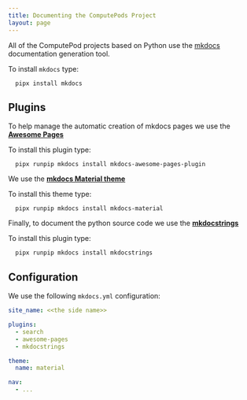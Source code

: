 ```yaml
---
title: Documenting the ComputePods Project
layout: page
---
```


All of the ComputePod projects based on Python use the [mkdocs]()
documentation generation tool.

To install `mkdocs` type:

```
  pipx install mkdocs
```

## Plugins

To help manage the automatic creation of mkdocs pages we use the **[Awesome
Pages](https://github.com/lukasgeiter/mkdocs-awesome-pages-plugin)**

To install this plugin type:

```
  pipx runpip mkdocs install mkdocs-awesome-pages-plugin
```

We use the **[mkdocs Material
theme](https://github.com/squidfunk/mkdocs-material)**

To install this theme type:

```
  pipx runpip mkdocs install mkdocs-material
```

Finally, to document the python source code we use the
**[mkdocstrings](https://github.com/mkdocstrings/mkdocstrings)**

To install this plugin type:

```
  pipx runpip mkdocs install mkdocstrings
```

## Configuration

We use the following `mkdocs.yml` configuration:

```yaml
site_name: <<the side name>>

plugins:
  - search
  - awesome-pages
  - mkdocstrings

theme:
  name: material

nav:
  - ...
```
